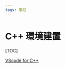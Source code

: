 ```yaml
---
tags: 筆記
---
```


# C++ 環境建置

[TOC]

[VScode for C++](https://hackmd.io/@liaojason2/vscodecppwindows)
